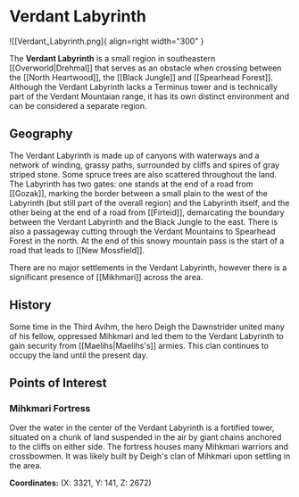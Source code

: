 # Verdant Labyrinth

![[Verdant_Labyrinth.png]{ align=right width="300" }

The **Verdant Labyrinth** is a small region in southeastern [[Overworld|Drehmal]] that serves as an obstacle when crossing between the [[North Heartwood]], the [[Black Jungle]] and [[Spearhead Forest]]. Although the Verdant Labyrinth lacks a Terminus tower and is technically part of the Verdant Mountaian range, it has its own distinct environment and can be considered a separate region.

## Geography

The Verdant Labyrinth is made up of canyons with waterways and a network of winding, grassy paths, surrounded by cliffs and spires of gray striped stone. Some spruce trees are also scattered throughout the land. The Labyrinth has two gates: one stands at the end of a road from [[Gozak]], marking the border between a small plain to the west of the Labyrinth (but still part of the overall region) and the Labyrinth itself, and the other being at the end of a road from [[Firteid]], demarcating the boundary between the Verdant Labyrinth and the Black Jungle to the east. There is also a passageway cutting through the Verdant Mountains to Spearhead Forest in the north. At the end of this snowy mountain pass is the start of a road that leads to [[New Mossfield]].

There are no major settlements in the Verdant Labyrinth, however there is a significant presence of [[Mikhmari]] across the area.

## History

Some time in the Third Avihm, the hero Deigh the Dawnstrider united many of his fellow, oppressed Mihkmari and led them to the Verdant Labyrinth to gain security from [[Maelihs|Maelihs's]] armies. This clan continues to occupy the land until the present day.

## Points of Interest

### Mihkmari Fortress

Over the water in the center of the Verdant Labyrinth is a fortified tower, situated on a chunk of land suspended in the air by giant chains anchored to the cliffs on either side. The fortress houses many Mihkmari warriors and crossbowmen. It was likely built by Deigh's clan of Mihkmari upon settling in the area.

**Coordinates:** (X: 3321, Y: 141, Z: 2672)
